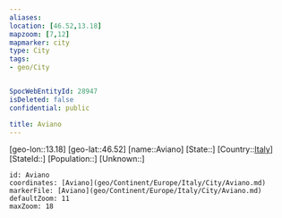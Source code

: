 ```yaml
---
aliases: 
location: [46.52,13.18]
mapzoom: [7,12] 
mapmarker: city 
type: City
tags:
- geo/City


SpocWebEntityId: 28947
isDeleted: false
confidential: public

title: Aviano
---
```

[geo-lon::13.18]
[geo-lat::46.52]
[name::Aviano]
[State::]
[Country::[Italy](geo/Continent/Europe/Italy.md)]
[StateId::]
[Population::]
[Unknown::]


```leaflet
id: Aviano
coordinates: [Aviano](geo/Continent/Europe/Italy/City/Aviano.md)
markerFile: [Aviano](geo/Continent/Europe/Italy/City/Aviano.md)
defaultZoom: 11 
maxZoom: 18
```


